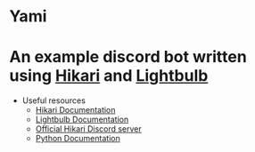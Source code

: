 # Yami
An example discord bot written using [Hikari](https://github.com/nekokatt/hikari) and [Lightbulb](https://gitlab.com/tandemdude/lightbulb)
=================
* Useful resources
  * [Hikari Documentation](https://nekokatt.github.io/hikari/hikari/index.html)
  * [Lightbulb Documentation](https://tandemdude.gitlab.io/lightbulb/)
  * [Official Hikari Discord server](https://discord.com/invite/Jx4cNGG)
  * [Python Documentation](https://docs.python.org/3/)